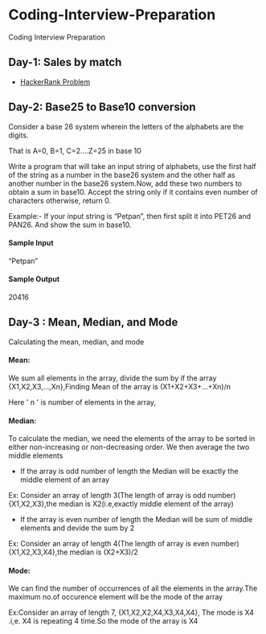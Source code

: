 # Coding-Interview-Preparation
Coding Interview Preparation
## Day-1: Sales by match
* [HackerRank Problem](https://www.hackerrank.com/challenges/sock-merchant/problem?h_l=interview&playlist_slugs%5B%5D=interview-preparation-kit&playlist_slugs%5B%5D=warmup)
## Day-2: Base25 to Base10 conversion
Consider a base 26 system wherein the letters of the alphabets are the digits.

That is A=0, B=1, C=2….Z=25 in base 10

Write a program that will take an input string of alphabets, use the first half of the string as a number in the base26 system and the other half as another number in the base26 system.Now, add these two numbers to obtain a sum in base10.
Accept the string only if it contains even number of characters otherwise, return 0.

Example:-  If your input string is “Petpan”, then first split it into PET26 and PAN26. And show the sum in base10.

#### Sample Input

“Petpan”

#### Sample Output
20416

## Day-3 : Mean, Median, and Mode

Calculating the mean, median, and mode

#### Mean:

We sum all elements in the array, divide the sum by
if the array {X1,X2,X3,...,Xn},Finding Mean of the array is (X1+X2+X3+...+Xn)/n

Here ' n ' is number of elements in the array,
#### Median:

To calculate the median, we need the elements of the array to be sorted in either non-increasing or non-decreasing order.
We then average the two middle elements

* If the array is odd number of length the Median will be exactly the middle element of an array

Ex: Consider an array of length 3(The length of array is odd number){X1,X2,X3},the median is X2(i.e,exactly middle element of the array)

* If the array is even number of length the Median will be sum of middle elements and devide the sum by 2

Ex: Consider an array of length 4(The length of array is even number){X1,X2,X3,X4},the median is (X2+X3)/2

#### Mode:

We can find the number of occurrences of all the elements in the array.The maximum no.of occurence element will be the mode of the array

Ex:Consider an array of length 7, {X1,X2,X2,X4,X3,X4,X4}, The mode is X4 .i,e. X4 is repeating 4 time.So the mode of the array is X4


